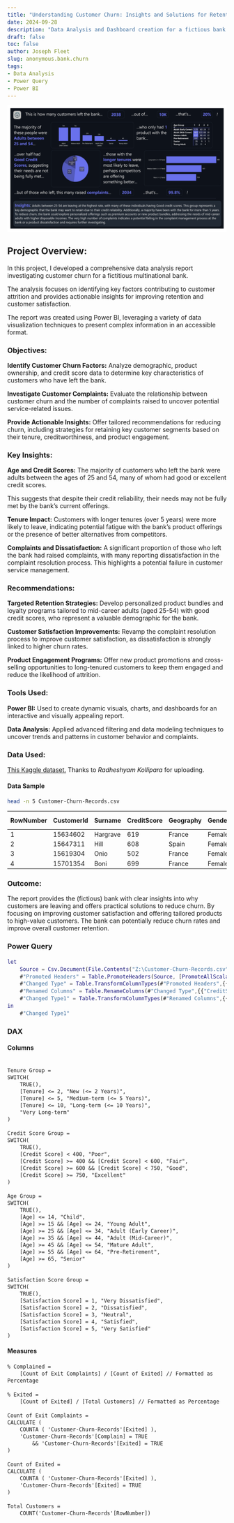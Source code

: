 ```yaml
---
title: "Understanding Customer Churn: Insights and Solutions for Retention in the Banking Industry"
date: 2024-09-28
description: "Data Analysis and Dashboard creation for a fictious bank investigating customer churn."
draft: false
toc: false
author: Joseph Fleet
slug: anonymous.bank.churn
tags:
- Data Analysis
- Power Query
- Power BI
---
```


![anonymous.bank.churn.webp](anonymous.bank.churn.webp)

## Project Overview:

In this project, I developed a comprehensive data analysis report investigating customer churn for a fictitious multinational bank. 

The analysis focuses on identifying key factors contributing to customer attrition and provides actionable insights for improving retention and customer satisfaction. 

The report was created using Power BI, leveraging a variety of data visualization techniques to present complex information in an accessible format.

### Objectives:

**Identify Customer Churn Factors:** Analyze demographic, product ownership, and credit score data to determine key characteristics of customers who have left the bank.

**Investigate Customer Complaints:** Evaluate the relationship between customer churn and the number of complaints raised to uncover potential service-related issues.

**Provide Actionable Insights:** Offer tailored recommendations for reducing churn, including strategies for retaining key customer segments based on their tenure, creditworthiness, and product engagement.

### Key Insights:

**Age and Credit Scores:** The majority of customers who left the bank were adults between the ages of 25 and 54, many of whom had good or excellent credit scores. 

This suggests that despite their credit reliability, their needs may not be fully met by the bank’s current offerings.

**Tenure Impact:** Customers with longer tenures (over 5 years) were more likely to leave, indicating potential fatigue with the bank’s product offerings or the presence of better alternatives from competitors.

**Complaints and Dissatisfaction:** A significant proportion of those who left the bank had raised complaints, with many reporting dissatisfaction in the complaint resolution process. This highlights a potential failure in customer service management.

### Recommendations:

**Targeted Retention Strategies:** Develop personalized product bundles and loyalty programs tailored to mid-career adults (aged 25-54) with good credit scores, who represent a valuable demographic for the bank.

**Customer Satisfaction Improvements:** Revamp the complaint resolution process to improve customer satisfaction, as dissatisfaction is strongly linked to higher churn rates.

**Product Engagement Programs:** Offer new product promotions and cross-selling opportunities to long-tenured customers to keep them engaged and reduce the likelihood of attrition.

### Tools Used:

**Power BI:** Used to create dynamic visuals, charts, and dashboards for an interactive and visually appealing report.

**Data Analysis:** Applied advanced filtering and data modeling techniques to uncover trends and patterns in customer behavior and complaints.

### Data Used:

[This Kaggle dataset.](https://www.kaggle.com/datasets/radheshyamkollipara/bank-customer-churn) Thanks to _Radheshyam Kollipara_ for uploading.

#### Data Sample

```bash
head -n 5 Customer-Churn-Records.csv
```

|RowNumber|CustomerId|Surname |CreditScore|Geography|Gender|Age|Tenure|Balance |NumOfProducts|HasCrCard|IsActiveMember|EstimatedSalary|Exited|Complain|Satisfaction Score|Card Type|Point Earned|
|---------|----------|--------|-----------|---------|------|---|------|--------|-------------|---------|--------------|---------------|------|--------|------------------|---------|------------|
|1        |15634602  |Hargrave|619        |France   |Female|42 |2     |0       |1            |1        |1             |101348.88      |1     |1       |2                 |DIAMOND  |464         |
|2        |15647311  |Hill    |608        |Spain    |Female|41 |1     |83807.86|1            |0        |1             |112542.58      |0     |1       |3                 |DIAMOND  |456         |
|3        |15619304  |Onio    |502        |France   |Female|42 |8     |159660.8|3            |1        |0             |113931.57      |1     |1       |3                 |DIAMOND  |377         |
|4        |15701354  |Boni    |699        |France   |Female|39 |1     |0       |2            |0        |0             |93826.63       |0     |0       |5                 |GOLD     |350         |

### Outcome:

The report provides the (fictious) bank with clear insights into why customers are leaving and offers practical solutions to reduce churn. By focusing on improving customer satisfaction and offering tailored products to high-value customers. The bank can potentially reduce churn rates and improve overall customer retention.

### Power Query

```m
let
    Source = Csv.Document(File.Contents("Z:\Customer-Churn-Records.csv"),[Delimiter=",", Columns=18, Encoding=1252, QuoteStyle=QuoteStyle.None]),
    #"Promoted Headers" = Table.PromoteHeaders(Source, [PromoteAllScalars=true]),
    #"Changed Type" = Table.TransformColumnTypes(#"Promoted Headers",{{"RowNumber", Int64.Type}, {"CustomerId", Int64.Type}, {"Surname", type text}, {"CreditScore", Int64.Type}, {"Geography", type text}, {"Gender", type text}, {"Age", Int64.Type}, {"Tenure", Int64.Type}, {"Balance", type number}, {"NumOfProducts", Int64.Type}, {"HasCrCard", Int64.Type}, {"IsActiveMember", Int64.Type}, {"EstimatedSalary", type number}, {"Exited", Int64.Type}, {"Complain", Int64.Type}, {"Satisfaction Score", Int64.Type}, {"Card Type", type text}, {"Point Earned", Int64.Type}}),
    #"Renamed Columns" = Table.RenameColumns(#"Changed Type",{{"CreditScore", "Credit Score"}, {"NumOfProducts", "Number of Products"}, {"HasCrCard", "Has Credit Card"}, {"EstimatedSalary", "Estimated Salary"}}),
    #"Changed Type1" = Table.TransformColumnTypes(#"Renamed Columns",{{"Exited", type logical}, {"Complain", type logical}, {"IsActiveMember", type logical}, {"Has Credit Card", type logical}})
in
    #"Changed Type1"
```

### DAX

#### Columns

```dax

Tenure Group = 
SWITCH(
    TRUE(),
    [Tenure] <= 2, "New (<= 2 Years)",
    [Tenure] <= 5, "Medium-term (<= 5 Years)",
    [Tenure] <= 10, "Long-term (<= 10 Years)",
    "Very Long-term"
)

Credit Score Group = 
SWITCH(
    TRUE(),
    [Credit Score] < 400, "Poor",
    [Credit Score] >= 400 && [Credit Score] < 600, "Fair",
    [Credit Score] >= 600 && [Credit Score] < 750, "Good",
    [Credit Score] >= 750, "Excellent"
)

Age Group = 
SWITCH(
    TRUE(),
    [Age] <= 14, "Child",
    [Age] >= 15 && [Age] <= 24, "Young Adult",
    [Age] >= 25 && [Age] <= 34, "Adult (Early Career)",
    [Age] >= 35 && [Age] <= 44, "Adult (Mid-Career)",
    [Age] >= 45 && [Age] <= 54, "Mature Adult",
    [Age] >= 55 && [Age] <= 64, "Pre-Retirement",
    [Age] >= 65, "Senior"
)

Satisfaction Score Group = 
SWITCH(
    TRUE(),
    [Satisfaction Score] = 1, "Very Dissatisfied",
    [Satisfaction Score] = 2, "Dissatisfied",
    [Satisfaction Score] = 3, "Neutral",
    [Satisfaction Score] = 4, "Satisfied",
    [Satisfaction Score] = 5, "Very Satisfied"
)
```

#### Measures

```dax
% Complained = 
    [Count of Exit Complaints] / [Count of Exited] // Formatted as Percentage

% Exited = 
    [Count of Exited] / [Total Customers] // Formatted as Percentage

Count of Exit Complaints =
CALCULATE (
    COUNTA ( 'Customer-Churn-Records'[Exited] ),
    'Customer-Churn-Records'[Complain] = TRUE
        && 'Customer-Churn-Records'[Exited] = TRUE
)

Count of Exited = 
CALCULATE (
    COUNTA ( 'Customer-Churn-Records'[Exited] ),
    'Customer-Churn-Records'[Exited] = TRUE
)

Total Customers = 
    COUNT('Customer-Churn-Records'[RowNumber])
```